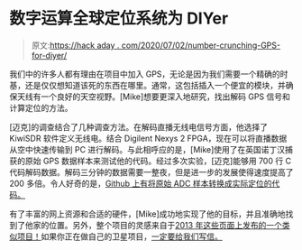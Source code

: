 # 数字运算全球定位系统为 DIYer

> 原文:[https://hack aday . com/2020/07/02/number-crunching-GPS-for-diyer/](https://hackaday.com/2020/07/02/number-crunching-gps-for-the-diyer/)

我们中的许多人都有理由在项目中加入 GPS，无论是因为我们需要一个精确的时基，还是仅仅想知道该死的东西在哪里。通常，这包括插入一个便宜的模块，并确保天线有一个良好的天空视野。[Mike]想要更深入地研究，找出解码 GPS 信号和计算定位的方法。

[迈克]的调查结合了几种调查方法。在解码直播无线电信号方面，他选择了 KiwiSDR 软件定义无线电。结合 Digilent Nexys 2 FPGA，现在可以将直播数据从空中快速传输到 PC 进行解码。与此相呼应的是，[Mike]使用了在英国诺丁汉捕获的原始 GPS 数据样本来测试他的代码。经过多次实验，[迈克]能够用 700 行 C 代码解码数据。解码三分钟的数据需要一整夜，但是进一步的发展使得速度提高了 200 多倍。令人好奇的是，[Github 上有将原始 ADC 样本转换成实际定位的代码。](https://github.com/hamsternz/Full_Stack_GPS_Receiver)

有了丰富的网上资源和合适的硬件，[Mike]成功地实现了他的目标，并且准确地找到了他家的位置。另外，整个项目的灵感来自于[2013 年这些页面上发布的一个类似项目！](https://hackaday.com/2013/05/17/homebrew-gps-gets-%c2%b11-meter-resolution-with-a-raspberry-pi/)如果你正在做自己的卫星项目，[一定要给我们写信。](http://hackaday.com/submit-a-tip)